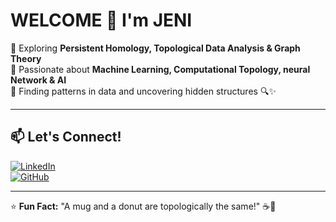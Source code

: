 # WELCOME 👋 I'm JENI  

🔹 Exploring **Persistent Homology, Topological Data Analysis & Graph Theory**  
🔹 Passionate about **Machine Learning, Computational Topology, neural Network & AI**  
🔹 Finding patterns in data and uncovering hidden structures 🔍✨  

---


## 📫 **Let's Connect!**  
[![LinkedIn](https://img.shields.io/badge/LinkedIn-Profile-blue?logo=linkedin)](www.linkedin.com/in/dr-jenifer-ste-bb1534a1)  
[![GitHub](https://img.shields.io/badge/GitHub-Follow-black?logo=github)](https://github.com/DrJENI-Code)  

---

⭐ **Fun Fact:** "A mug and a donut are topologically the same!" ☕🍩
